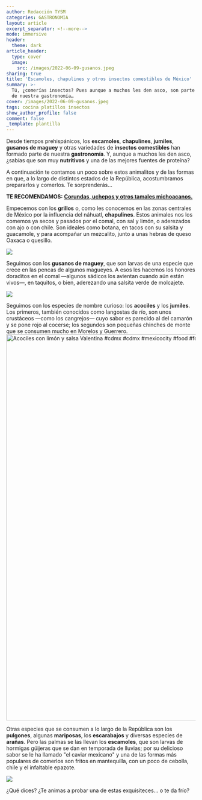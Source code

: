 ```yaml
---
author: Redacción TYSM
categories: GASTRONOMIA
layout: article
excerpt_separator: <!--more-->
mode: immersive
header:
  theme: dark
article_header:
  type: cover
  image:
    src: /images/2022-06-09-gusanos.jpeg
sharing: true
title: 'Escamoles, chapulines y otros insectos comestibles de México'
summary: >-
  Tú, ¿comerías insectos? Pues aunque a muchos les den asco, son parte esencial
  de nuestra gastronomía…
cover: /images/2022-06-09-gusanos.jpeg
tags: cocina platillos insectos
show_author_profile: false
comment: false
_template: plantilla
---
```







Desde tiempos prehispánicos, los **escamoles**, **chapulines**, **jumiles**, **gusanos de maguey** y otras variedades de **insectos** **comestibles** han formado parte de nuestra **gastronomía**. Y, aunque a muchos les den asco, ¿sabías que son muy **nutritivos** y una de las mejores fuentes de proteína?

A continuación te contamos un poco sobre estos animalitos y de las formas en que, a lo largo de distintos estados de la República, acostumbramos prepararlos y comerlos. Te sorprenderás…

**TE RECOMENDAMOS:** [**Corundas, uchepos y otros tamales michoacanos.**](https://blog.tonoysumariachi.com/gastronomia/2022/09/06/corundas-uchepos-y-otros-tamales-michoacanos.html)

Empecemos con los **grillos** o, como les conocemos en las zonas centrales de México por la influencia del náhuatl, **chapulines**. Estos animales nos los comemos ya secos y pasados por el comal, con sal y limón, o aderezados con ajo o con chile. Son ideales como botana, en tacos con su salsita y guacamole, y para acompañar un mezcalito, junto a unas hebras de queso Oaxaca o quesillo.

![](https://upload.wikimedia.org/wikipedia/commons/8/88/Chapulines.001.jpg)

Seguimos con los **gusanos de maguey**, que son larvas de una especie que crece en las pencas de algunos magueyes. A esos les hacemos los honores doraditos en el comal —algunos sádicos los avientan cuando aún están vivos—, en taquitos, o bien, aderezando una salsita verde de molcajete.

![](https://upload.wikimedia.org/wikipedia/commons/d/d2/Gusanos.jpg)

Seguimos con los especies de nombre curioso: los **acociles** y los **jumiles**. Los primeros, también conocidos como langostas de río, son unos crustáceos —como los cangrejos— cuyo sabor es parecido al del camarón y se pone rojo al cocerse; los segundos son pequeñas chinches de monte que se consumen mucho en Morelos y Guerrero.
<a data-flickr-embed="true" href="https://www.flickr.com/photos/romantm/33846350340" title="Acociles con limón y salsa Valentina #cdmx #cdmx #mexicocity #food #foodporn"><img src="https://live.staticflickr.com/2830/33846350340_93d1a0efc5_b.jpg" width="1024" height="1024" alt="Acociles con limón y salsa Valentina #cdmx #cdmx #mexicocity #food #foodporn"></a><script async src="//embedr.flickr.com/assets/client-code.js" charset="utf-8"></script>

Otras especies que se consumen a lo largo de la República son los **pulgones**, algunas **mariposas**, los **escarabajos** y diversas especies de **arañas**. Pero las palmas se las llevan los **escamoles**, que son larvas de hormigas güijeras que se dan en temporada de lluvias; por su delicioso sabor se le ha llamado "el caviar mexicano" y una de las formas más populares de comerlos son fritos en mantequilla, con un poco de cebolla, chile y el infaltable epazote.

![](https://upload.wikimedia.org/wikipedia/commons/thumb/c/c0/Escamoles.jpg/1024px-Escamoles.jpg)

¿Qué dices? ¿Te animas a probar una de estas exquisiteces… o te da frío?
